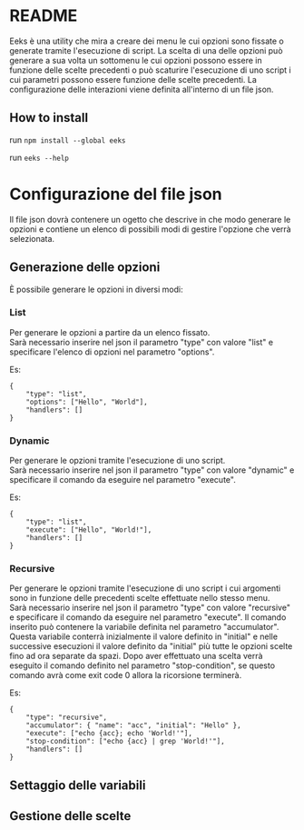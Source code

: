 # README

Eeks è una utility che mira a creare dei menu le cui opzioni sono fissate o generate tramite l'esecuzione di script. La scelta di una delle opzioni può generare a sua volta un sottomenu le cui opzioni possono essere in funzione delle scelte precedenti o può scaturire l'esecuzione di uno script i cui parametri possono essere funzione delle scelte precedenti.
La configurazione delle interazioni viene definita all'interno di un file json.

## How to install

run `npm install --global eeks`

run `eeks --help`

# Configurazione del file json

Il file json dovrà contenere un ogetto che descrive in che modo generare le opzioni e contiene un elenco di possibili modi di gestire l'opzione che verrà selezionata.

## Generazione delle opzioni

È possibile generare le opzioni in diversi modi:

### List

Per generare le opzioni a partire da un elenco fissato.  
Sarà necessario inserire nel json il parametro "type" con valore "list" e specificare l'elenco di opzioni nel parametro "options".

Es:
```
{
	"type": "list",
	"options": ["Hello", "World"],
	"handlers": []
}
```


### Dynamic

Per generare le opzioni tramite l'esecuzione di uno script.  
Sarà necessario inserire nel json il parametro "type" con valore "dynamic" e specificare il comando da eseguire nel parametro "execute".

Es:
```
{
	"type": "list",
	"execute": ["Hello", "World!"],
	"handlers": []
}
```
### Recursive

Per generare le opzioni tramite l'esecuzione di uno script i cui argomenti sono in funzione delle precedenti scelte effettuate nello stesso menu.  
Sarà necessario inserire nel json il parametro "type" con valore "recursive" e specificare il comando da eseguire nel parametro "execute". Il comando inserito può contenere la variabile definita nel parametro "accumulator". Questa variabile conterrà inizialmente il valore definito in "initial" e nelle successive esecuzioni il valore definito da "initial" più tutte le opzioni scelte fino ad ora separate da spazi. 
Dopo aver effettuato una scelta verrà eseguito il comando definito nel parametro "stop-condition", se questo comando avrà come exit code 0 allora la ricorsione terminerà.

Es:
```
{
	"type": "recursive",
	"accumulator": { "name": "acc", "initial": "Hello" },
	"execute": ["echo {acc}; echo 'World!'"],
	"stop-condition": ["echo {acc} | grep 'World!'"],
	"handlers": []
}
```

## Settaggio delle variabili



## Gestione delle scelte